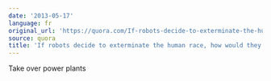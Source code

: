 ```yaml
---
date: '2013-05-17'
language: fr
original_url: 'https://quora.com/If-robots-decide-to-exterminate-the-human-race-how-would-they-do-it/answer/Clément-Renaud'
source: quora
title: 'If robots decide to exterminate the human race, how would they do it?'
---
```


Take over power plants
